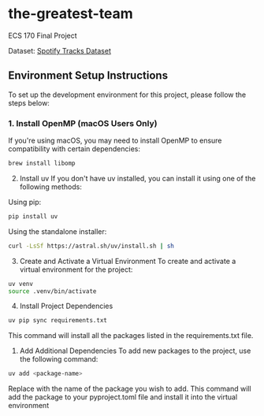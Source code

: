 # the-greatest-team

ECS 170 Final Project

Dataset: [Spotify Tracks Dataset](https://www.kaggle.com/datasets/maharshipandya/-spotify-tracks-dataset?resource=download)

## Environment Setup Instructions

To set up the development environment for this project, please follow the steps below:

### 1. Install OpenMP (macOS Users Only)

If you're using macOS, you may need to install OpenMP to ensure compatibility with certain dependencies:

```bash
brew install libomp

```

2. Install uv
If you don't have uv installed, you can install it using one of the following methods:

Using pip:

```bash 
pip install uv
```
Using the standalone installer:

```bash
curl -LsSf https://astral.sh/uv/install.sh | sh
```

3. Create and Activate a Virtual Environment
To create and activate a virtual environment for the project:

```bash
uv venv
source .venv/bin/activate
```
4. Install Project Dependencies

```bash
uv pip sync requirements.txt
```
This command will install all the packages listed in the requirements.txt file.

1. Add Additional Dependencies
To add new packages to the project, use the following command:

```bash
uv add <package-name>
```
Replace <package-name> with the name of the package you wish to add. This command will add the package to your pyproject.toml file and install it into the virtual environment